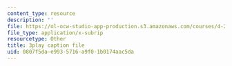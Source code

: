 ```yaml
---
content_type: resource
description: ''
file: https://ol-ocw-studio-app-production.s3.amazonaws.com/courses/4-241j-theory-of-city-form-spring-2013/0807f5dae9935716a9f01b0174aac5da_LYudSLnQEkY.vtt
file_type: application/x-subrip
resourcetype: Other
title: 3play caption file
uid: 0807f5da-e993-5716-a9f0-1b0174aac5da
---
```

